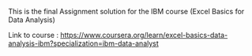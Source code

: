 This is the final Assignment solution for the IBM course (Excel Basics for Data Analysis)
  
Link to course : https://www.coursera.org/learn/excel-basics-data-analysis-ibm?specialization=ibm-data-analyst
